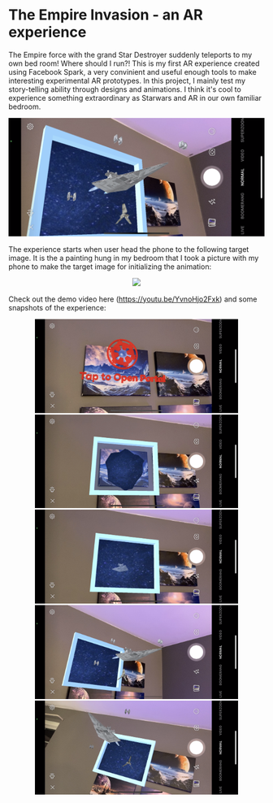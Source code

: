 # The Empire Invasion - an AR experience
The Empire force with the grand Star Destroyer suddenly teleports to my own bed room! Where should I run?!
This is my first AR experience created using Facebook Spark, a very convinient and useful enough tools to make interesting experimental AR prototypes. 
In this project, I mainly test my story-telling ability through designs and animations. I think it's cool to experience something extraordinary as Starwars and AR in our own familiar bedroom. 

<p align="center">
  <img width="600" src="images/image1.PNG">
</p>

The experience starts when user head the phone to the following target image. It is the a painting hung in my bedroom that I took a picture with my phone to make the target image for initializing the animation:
<p align="center">
  <img width="300" src="images/target_img.PNG">
</p>

Check out the demo video here (https://youtu.be/YvnoHjo2Fxk) and some snapshots of the experience:

<p align="center">
  <img width="400" src="images/image2.PNG">
  <img width="400" src="images/image3.PNG">
  <img width="400" src="images/image4.PNG">
  <img width="400" src="images/image5.PNG">
  <img width="400" src="images/image6.PNG">
</p>

